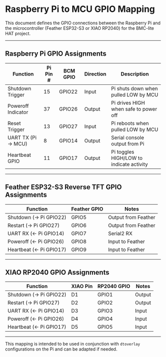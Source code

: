 # Raspberry Pi to MCU GPIO Mapping

This document defines the GPIO connections between the Raspberry Pi and the microcontroller (Feather ESP32-S3 or XIAO RP2040) for the BMC-lite HAT project.

---

## Raspberry Pi GPIO Assignments

| Function            | Pi Pin # | BCM GPIO | Direction | Description |
|---------------------|----------|----------|-----------|-------------|
| Shutdown Trigger    | 15       | GPIO22   | Input     | Pi shuts down when pulled LOW by MCU |
| Poweroff Indicator  | 37       | GPIO26   | Output    | Pi drives HIGH when safe to power off |
| Reset Trigger       | 13       | GPIO27   | Input     | Pi reboots when pulled LOW by MCU |
| UART TX (Pi → MCU)  | 8        | GPIO14   | Output    | Serial console output from Pi |
| Heartbeat GPIO      | 11       | GPIO17   | Output    | Pi toggles HIGH/LOW to indicate activity |

---

## Feather ESP32-S3 Reverse TFT GPIO Assignments

| Function            | Feather GPIO | Notes |
|---------------------|---------------|-------|
| Shutdown (→ Pi GPIO22) | GPIO5        | Output from Feather |
| Restart (→ Pi GPIO27)  | GPIO6        | Output from Feather |
| UART RX (← Pi GPIO14)  | GPIO7        | Serial2 RX |
| Poweroff (← Pi GPIO26) | GPIO8        | Input to Feather |
| Heartbeat (← Pi GPIO17)| GPIO9        | Input to Feather |

---

## XIAO RP2040 GPIO Assignments

| Function            | XIAO Pin | RP2040 GPIO | Notes |
|---------------------|----------|-------------|-------|
| Shutdown (→ Pi GPIO22) | D1   | GPIO1       | Output |
| Restart (→ Pi GPIO27)  | D2   | GPIO2       | Output |
| UART RX (← Pi GPIO14)  | D3   | GPIO3       | Input |
| Poweroff (← Pi GPIO26) | D4   | GPIO4       | Input |
| Heartbeat (← Pi GPIO17)| D5   | GPIO5       | Input |

---

This mapping is intended to be used in conjunction with `dtoverlay` configurations on the Pi and can be adapted if needed.
